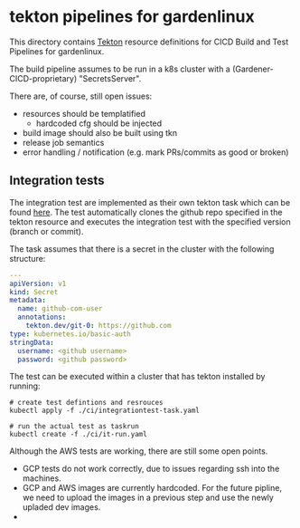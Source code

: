 tekton pipelines for gardenlinux
================================

This directory contains [Tekton](https://github.com/tektoncd/pipeline) resource definitions for
CICD Build and Test Pipelines for gardenlinux.

The build pipeline assumes to be run in a k8s cluster with a
(Gardener-CICD-proprietary) "SecretsServer".

There are, of course, still open issues:

- resources should be templatified
  - hardcoded cfg should be injected
- build image should also be built using tkn
- release job semantics
- error handling / notification (e.g. mark PRs/commits as good or broken)


## Integration tests

The integration test are implemented as their own tekton task which can be
found [here](./integrationtest-task.yaml).  The test automatically clones the
github repo specified in the tekton resource and executes the integration test
with the specified version (branch or commit).

The task assumes that there is a secret in the cluster with the following
structure:
```yaml
---
apiVersion: v1
kind: Secret
metadata:
  name: github-com-user
  annotations:
    tekton.dev/git-0: https://github.com
type: kubernetes.io/basic-auth
stringData:
  username: <github username>
  password: <github password>
```

The test can be executed within a cluster that has tekton installed by running:
```
# create test defintions and resrouces
kubectl apply -f ./ci/integrationtest-task.yaml

# run the actual test as taskrun
kubectl create -f ./ci/it-run.yaml
```

Although the AWS tests are working, there are still some open points.
- GCP tests do not work correctly, due to issues regarding ssh into the machines.
- GCP and AWS images are currently hardcoded. For the future pipline, we need to upload the images in a previous step and use the newly upladed dev images.
-
